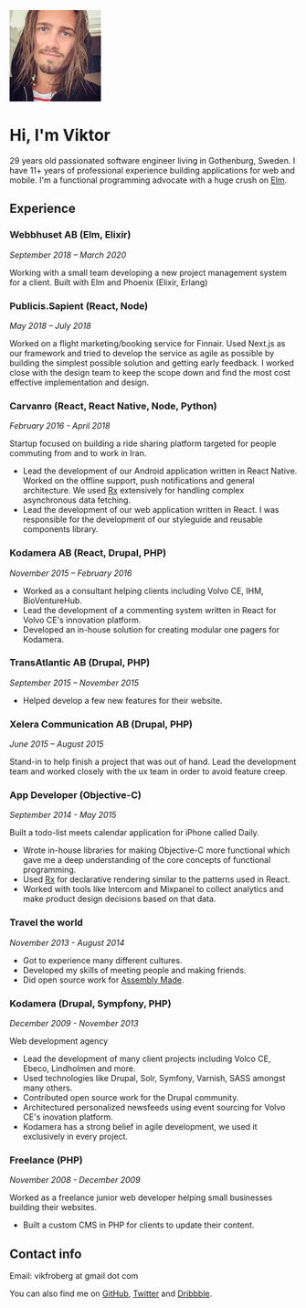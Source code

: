 ![me](13087668_10153996017085170_5196513416301189826_n.jpg)

# Hi, I'm Viktor
29 years old passionated software engineer living in Gothenburg, Sweden.
I have 11+ years of professional experience building applications for web
and mobile. I'm a functional programming advocate with a huge crush on [Elm](http://elm-lang.org).

## Experience

### Webbhuset AB (Elm, Elixir)
*September 2018 – March 2020*

Working with a small team developing a new project management system for a client. Built with Elm and Phoenix (Elixir, Erlang)

### Publicis.Sapient (React, Node)
*May 2018 – July 2018*

Worked on a flight marketing/booking service for Finnair. Used Next.js as our framework and tried to develop the service as agile as possible by building the simplest possible solution and getting early feedback. I worked close with the design team to keep the scope down and find the most cost effective implementation and design.

### Carvanro (React, React Native, Node, Python)
*February 2016 - April 2018*

Startup focused on building a ride sharing platform targeted for people
commuting from and to work in Iran.

- Lead the development of our Android application written in React Native. Worked on the offline support, push notifications and general architecture. We used [Rx](https://github.com/reactivex/rxjs) extensively for handling complex asynchronous data fetching.
- Lead the development of our web application written in React. I was responsible for the development of our styleguide and reusable components library.

### Kodamera AB (React, Drupal, PHP)
*November 2015 – February 2016*

- Worked as a consultant helping clients including Volvo CE, IHM, BioVentureHub.
- Lead the development of a commenting system written in React for Volvo CE's innovation platform.
- Developed an in-house solution for creating modular one pagers for Kodamera.

### TransAtlantic AB (Drupal, PHP)
*September 2015 – November 2015*

- Helped develop a few new features for their website.

### Xelera Communication AB (Drupal, PHP)
*June 2015 – August 2015*

Stand-in to help finish a project that was out of hand. Lead the development team and worked closely with the ux team in order to avoid feature creep.

### App Developer (Objective-C)
*September 2014 - May 2015*

Built a todo-list meets calendar application for iPhone called Daily.

- Wrote in-house libraries for making Objective-C more functional which gave me a deep understanding of the core concepts of functional programming.
- Used [Rx](https://github.com/reactivex/rxjs) for declarative rendering similar to the patterns used in React.
- Worked with tools like Intercom and Mixpanel to collect analytics and make product design decisions based on that data.

### Travel the world
*November 2013 - August 2014*

- Got to experience many different cultures.
- Developed my skills of meeting people and making friends.
- Did open source work for [Assembly Made](https://assemblymade.com).

### Kodamera (Drupal, Sympfony, PHP)
*December 2009 - November 2013*

Web development agency

- Lead the development of many client projects including Volco CE, Ebeco, Lindholmen and more.
- Used technologies like Drupal, Solr, Symfony, Varnish, SASS amongst many others.
- Contributed open source work for the Drupal community.
- Architectured personalized newsfeeds using event sourcing for Volvo CE's inovation platform.
- Kodamera has a strong belief in agile development, we used it exclusively in every project.

### Freelance (PHP)
*November 2008 - December 2009*

Worked as a freelance junior web developer helping small businesses building their websites.

- Built a custom CMS in PHP for clients to update their content.


## Contact info
Email: vikfroberg at gmail dot com

You can also find me on [GitHub](https://github.com/vikfroberg), [Twitter](https://twitter.com/vikfroberg) and [Dribbble](https://dribbble.com/vikfroberg).

